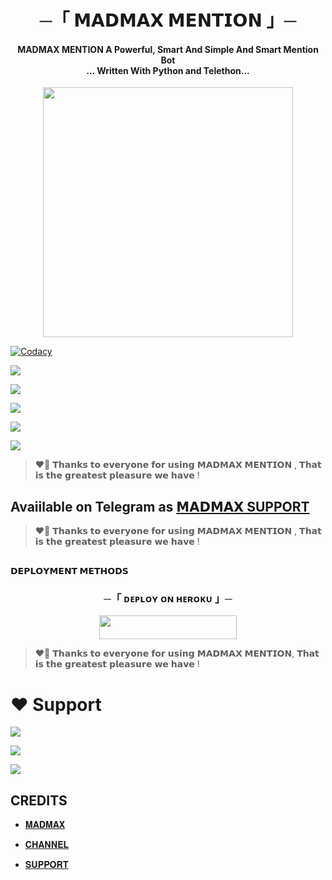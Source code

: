 <h1 align="center"><b> ─「 𝗠𝗔𝗗𝗠𝗔𝗫 𝗠𝗘𝗡𝗧𝗜𝗢𝗡 」─ </b></h1>

<h4 align="center">MADMAX MENTION A Powerful, Smart And Simple And Smart Mention Bot <br> ... Written With Python and Telethon...</h4>

<p align="center"><a href="https://t.me/SASHIKANT_XD"><img src="https://telegra.ph/file/d0d884ddffbc25bf9bc2a.jpg" width="400"></a></p>

<p align="center">
    
<a href="https://app.codacy.com/manual/THEMADMAXOP/MADMAXXMENTION-/dashboard"> <img src="https://img.shields.io/codacy/grade/4d58f2a402b54aed8a7d95f7add45a81?color=brightgreen&logo=codacy&logoColor=green&style=for-the-badge" alt="Codacy" /></a>
    
 <a href="https://github.com/THEMADMAXOP/MADMAXXMENTION-"> <img src="https://img.shields.io/github/repo-size/THEMADMAXOP/MADMAXXMENTION-?color=orange&logo=github&logoColor=green&style=for-the-badge" /></a>
    
 <a href="https://github.com/THEMADMAXOP/MADMAXXMENTION-/commits/prince"> <img src="https://img.shields.io/github/last-commit/THEMADMAXOP/MADMAXXMENTION-?color=brown&logo=github&logoColor=green&style=for-the-badge" /></a>
   
 <a href="https://github.com/THEMADMAXOP/MADMAXXMENTION-/issues"> <img src="https://img.shields.io/github/issue/THEMADMAXOP/MADMAXMENTION-?color=blueviolet&logo=github&logoColor=green&style=for-the-badge" /></a>
    
 <a href="https://github.com/THEMADMAXOP/MADMAXXMENTION-/network/members"> <img src="https://img.shields.io/github/forks/THEMADMAXOP/MADMAXXMENTION-?color=red&logo=github&logoColor=green&style=for-the-badge" /></a>  
    
<a href="https://pypi.org/project/Telethon/"> <img src="https://img.shields.io/pypi/v/telethon?color=yellow&label=telethon&logo=python&logoColor=green&style=for-the-badge" /></a>
</p>

> ❤️‍🔥 𝗧𝗵𝗮𝗻𝗸𝘀 𝘁𝗼 𝗲𝘃𝗲𝗿𝘆𝗼𝗻𝗲 𝗳𝗼𝗿 𝘂𝘀𝗶𝗻𝗴 𝗠𝗔𝗗𝗠𝗔𝗫 𝗠𝗘𝗡𝗧𝗜𝗢𝗡 , 𝗧𝗵𝗮𝘁 𝗶𝘀 𝘁𝗵𝗲 𝗴𝗿𝗲𝗮𝘁𝗲𝘀𝘁 𝗽𝗹𝗲𝗮𝘀𝘂𝗿𝗲 𝘄𝗲 𝗵𝗮𝘃𝗲 ! 

## Avaiilable on Telegram as [𝗠𝗔𝗗𝗠𝗔𝗫 SUPPORT](https://t.me/voiceofheart0)

> ❤️‍🔥 𝗧𝗵𝗮𝗻𝗸𝘀 𝘁𝗼 𝗲𝘃𝗲𝗿𝘆𝗼𝗻𝗲 𝗳𝗼𝗿 𝘂𝘀𝗶𝗻𝗴 𝗠𝗔𝗗𝗠𝗔𝗫 𝗠𝗘𝗡𝗧𝗜𝗢𝗡 , 𝗧𝗵𝗮𝘁 𝗶𝘀 𝘁𝗵𝗲 𝗴𝗿𝗲𝗮𝘁𝗲𝘀𝘁 𝗽𝗹𝗲𝗮𝘀𝘂𝗿𝗲 𝘄𝗲 𝗵𝗮𝘃𝗲 !

## <p align="center">
 <b>𝗗𝗘𝗣𝗟𝗢𝗬𝗠𝗘𝗡𝗧 𝗠𝗘𝗧𝗛𝗢𝗗𝗦</b>
 </p>

  <h3 align="center">
    ─「 ᴅᴇᴩʟᴏʏ ᴏɴ ʜᴇʀᴏᴋᴜ 」─
  </h3>

<p align="center"><a href="https://dashboard.heroku.com/new?template=https://github.com/THEMADMAXOP/MADMAXXMENTION-"> <img src="https://img.shields.io/badge/Deploy%20On%20Heroku-black?style=for-the-badge&logo=heroku" width="220" height="38.45"/></a></p>

> ❤️‍🔥 𝗧𝗵𝗮𝗻𝗸𝘀 𝘁𝗼 𝗲𝘃𝗲𝗿𝘆𝗼𝗻𝗲 𝗳𝗼𝗿 𝘂𝘀𝗶𝗻𝗴 𝗠𝗔𝗗𝗠𝗔𝗫 𝗠𝗘𝗡𝗧𝗜𝗢𝗡, 𝗧𝗵𝗮𝘁 𝗶𝘀 𝘁𝗵𝗲 𝗴𝗿𝗲𝗮𝘁𝗲𝘀𝘁 𝗽𝗹𝗲𝗮𝘀𝘂𝗿𝗲 𝘄𝗲 𝗵𝗮𝘃𝗲 !

# ❤️ Support
<a href="https://t.me/VOICEOFHEART0"><img src="https://img.shields.io/badge/Join-Telegram%20Channel-red.svg?logo=Telegram"></a>

<a href="https://t.me/SCARASSOCIATION"><img src="https://img.shields.io/badge/Join-Telegram%20Group-blue.svg?logo=telegram"></a>

<a href="https://t.me/SCARASSOCIATION"><img src="https://img.shields.io/badge/Heroku-Me%20Free cc-blue.svg?logo=telegram"></a>


## CREDITS

- [𝐌𝐀𝐃𝐌𝐀𝐗](https://t.me/ABOUT_SASHIKANT)

- [𝐂𝐇𝐀𝐍𝐍𝐄𝐋 ](https://t.me/scarassociation )

- [𝐒𝐔𝐏𝐏𝐎𝐑𝐓 ](https://t.me/VOICEOFHEART0)



